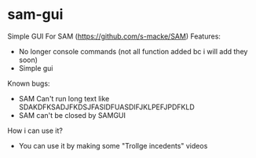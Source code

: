 # sam-gui
Simple GUI For SAM (https://github.com/s-macke/SAM)
Features:
- No longer console commands (not all function added bc i will add they soon)
- Simple gui

Known bugs:
- SAM Can't run long text like SDAKDFKSADJFKDSJFASIDFUASDIFJKLPEFJPDFKLD
- SAM can't be closed by SAMGUI

How i can use it?
- You can use it by making some "Trollge incedents" videos
